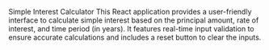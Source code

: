 Simple Interest Calculator
This React application provides a user-friendly interface to calculate simple interest based on the principal amount, rate of interest, and time period (in years). It features real-time input validation to ensure accurate calculations and includes a reset button to clear the inputs.
